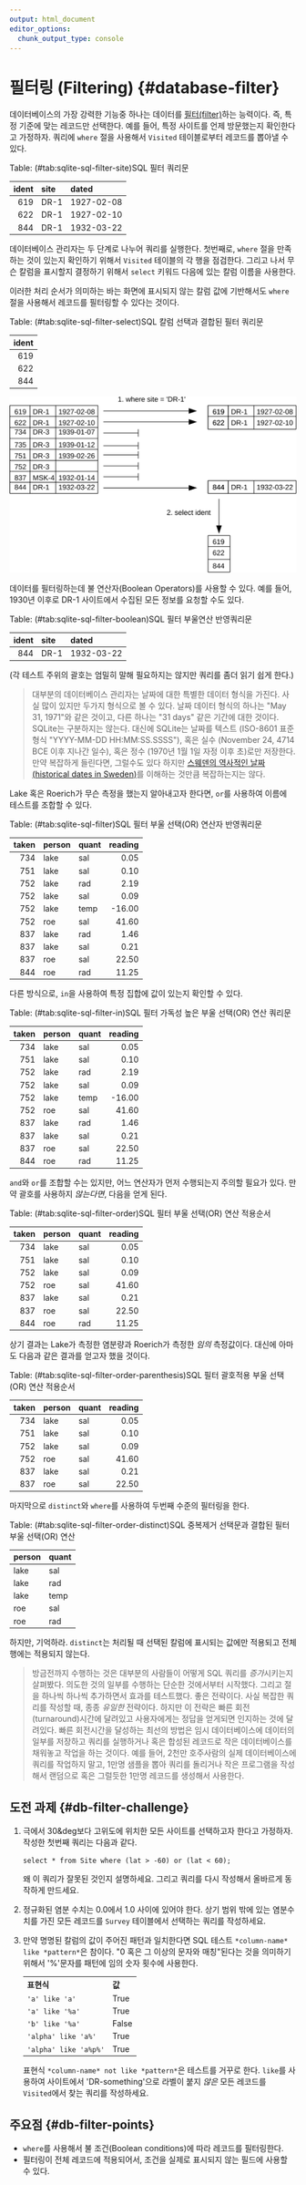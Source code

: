 ```yaml
---
output: html_document
editor_options: 
  chunk_output_type: console
---
```





# 필터링 (Filtering) {#database-filter}


데이터베이스의 가장 강력한 기능중 하나는 데이터를 [필터(filter)](../../gloss.html#filter)하는 능력이다.
즉, 특정 기준에 맞는 레코드만 선택한다. 예를 들어, 특정 사이트를 언제 방문했는지 확인한다고 가정하자.
쿼리에 `where` 절을 사용해서 `Visited` 테이블로부터 레코드를 뽑아낼 수 있다.


<div class="knitsql-table">


Table: (\#tab:sqlite-sql-filter-site)SQL 필터 쿼리문

| ident|site |dated      |
|-----:|:----|:----------|
|   619|DR-1 |1927-02-08 |
|   622|DR-1 |1927-02-10 |
|   844|DR-1 |1932-03-22 |

</div>


데이터베이스 관리자는 두 단계로 나누어 쿼리를 실행한다.
첫번째로, `where` 절을 만족하는 것이 있는지 확인하기 위해서 
`Visited` 테이블의 각 행을 점검한다.
그리고 나서 무슨 칼럼을 표시할지 결정하기 위해서 `select` 키워드 다음에 있는 칼럼 이름을 사용한다.


이러한 처리 순서가 의미하는 바는 화면에 표시되지 않는 칼럼 값에 기반해서도 `where` 절을 사용해서 레코드를 필터링할 수 있다는 것이다.

<div class="knitsql-table">


Table: (\#tab:sqlite-sql-filter-select)SQL 칼럼 선택과 결합된 필터 쿼리문

| ident|
|-----:|
|   619|
|   622|
|   844|

</div>


![SQL 필터 쿼리문 적용 과정](assets/images/database/sql-filter.svg)


데이터를 필터링하는데 불 연산자(Boolean Operators)를 사용할 수 있다. 예를 들어, 1930년 이후로 DR-1 사이트에서 수집된 모든 정보를 요청할 수도 있다.


<div class="knitsql-table">


Table: (\#tab:sqlite-sql-filter-boolean)SQL 필터 부울연산 반영쿼리문

| ident|site |dated      |
|-----:|:----|:----------|
|   844|DR-1 |1932-03-22 |

</div>



(각 테스트 주위의 괄호는 엄밀히 말해 필요하지는 않지만 쿼리를 좀더 읽기 쉽게 한다.)

> 대부분의 데이터베이스 관리자는 날짜에 대한 특별한 데이터 형식을 가진다.
> 사실 많이 있지만 두가지 형식으로 볼 수 있다. 날짜 데이터 형식의 하나는 "May 31, 1971"와 같은 것이고,
> 다른 하나는 "31 days" 같은 기간에 대한 것이다.
> SQLite는 구분하지는 않는다. 대신에 SQLite는 날짜를 텍스트 (ISO-8601 표준 형식 "YYYY-MM-DD HH:MM:SS.SSSS"), 혹은 
> 실수 (November 24, 4714 BCE 이후 지나간 일수), 혹은 정수 (1970년 1월 1일 자정 이후 초)로만 저장한다.
> 만약 복잡하게 들린다면, 그럴수도 있다 하지만 [스웨덴의 역사적인 날짜(historical dates in Sweden)](http://en.wikipedia.org/wiki/Swedish_calendar)를
> 이해하는 것만큼 복잡하는지는 않다.


Lake 혹은 Roerich가 무슨 측정을 했는지 알아내고자 한다면, `or`를 사용하여 이름에 테스트를 조합할 수 있다.

<div class="knitsql-table">


Table: (\#tab:sqlite-sql-filter)SQL 필터 부울 선택(OR) 연산자 반영쿼리문

| taken|person |quant | reading|
|-----:|:------|:-----|-------:|
|   734|lake   |sal   |    0.05|
|   751|lake   |sal   |    0.10|
|   752|lake   |rad   |    2.19|
|   752|lake   |sal   |    0.09|
|   752|lake   |temp  |  -16.00|
|   752|roe    |sal   |   41.60|
|   837|lake   |rad   |    1.46|
|   837|lake   |sal   |    0.21|
|   837|roe    |sal   |   22.50|
|   844|roe    |rad   |   11.25|

</div>


다른 방식으로, `in`을 사용하여 특정 집합에 값이 있는지 확인할 수 있다.

<div class="knitsql-table">


Table: (\#tab:sqlite-sql-filter-in)SQL 필터 가독성 높은 부울 선택(OR) 연산 쿼리문

| taken|person |quant | reading|
|-----:|:------|:-----|-------:|
|   734|lake   |sal   |    0.05|
|   751|lake   |sal   |    0.10|
|   752|lake   |rad   |    2.19|
|   752|lake   |sal   |    0.09|
|   752|lake   |temp  |  -16.00|
|   752|roe    |sal   |   41.60|
|   837|lake   |rad   |    1.46|
|   837|lake   |sal   |    0.21|
|   837|roe    |sal   |   22.50|
|   844|roe    |rad   |   11.25|

</div>


`and`와 `or`를 조합할 수는 있지만, 어느 연산자가 먼저 수행되는지 주의할 필요가 있다.
만약 괄호를 사용하지 *않는다면*, 다음을 얻게 된다.

<div class="knitsql-table">


Table: (\#tab:sqlite-sql-filter-order)SQL 필터 부울 선택(OR) 연산 적용순서

| taken|person |quant | reading|
|-----:|:------|:-----|-------:|
|   734|lake   |sal   |    0.05|
|   751|lake   |sal   |    0.10|
|   752|lake   |sal   |    0.09|
|   752|roe    |sal   |   41.60|
|   837|lake   |sal   |    0.21|
|   837|roe    |sal   |   22.50|
|   844|roe    |rad   |   11.25|

</div>


상기 결과는 Lake가 측정한 염분량과 Roerich가 측정한 *임의* 측정값이다.
대신에 아마도 다음과 같은 결과를 얻고자 했을 것이다.


<div class="knitsql-table">


Table: (\#tab:sqlite-sql-filter-order-parenthesis)SQL 필터 괄호적용 부울 선택(OR) 연산 적용순서

| taken|person |quant | reading|
|-----:|:------|:-----|-------:|
|   734|lake   |sal   |    0.05|
|   751|lake   |sal   |    0.10|
|   752|lake   |sal   |    0.09|
|   752|roe    |sal   |   41.60|
|   837|lake   |sal   |    0.21|
|   837|roe    |sal   |   22.50|

</div>


마지막으로 `distinct`와 `where`를 사용하여  두번째 수준의 필터링을 한다.

<div class="knitsql-table">


Table: (\#tab:sqlite-sql-filter-order-distinct)SQL 중복제거 선택문과 결합된 필터 부울 선택(OR) 연산

|person |quant |
|:------|:-----|
|lake   |sal   |
|lake   |rad   |
|lake   |temp  |
|roe    |sal   |
|roe    |rad   |

</div>


하지만, 기억하라. `distinct`는 처리될 때 선택된 칼럼에 표시되는 값에만 적용되고 전체 행에는 적용되지 않는다.

> 방금전까지 수행하는 것은 대부분의 사람들이 어떻게 SQL 쿼리를 *증가*시키는지 살펴봤다.
> 의도한 것의 일부를 수행하는 단순한 것에서부터 시작했다.
> 그리고 절을 하나씩 하나씩 추가하면서 효과를 테스트했다. 좋은 전략이다. 사실 복잡한 쿼리를 작성할 때, 종종 *유일한* 전략이다.
> 하지만 이 전략은 빠른 회전(turnaround)시간에 달려있고 사용자에게는 정답을 얻게되면 인지하는 것에 달려있다.
> 빠른 회전시간을 달성하는 최선의 방법은 임시 데이터베이스에 데이터의 일부를 저장하고 쿼리를 실행하거나 혹은 
> 합성된 레코드로 작은 데이터베이스를 채워놓고 작업을 하는 것이다.
> 예를 들어, 2천만 호주사람의 실제 데이터베이스에 쿼리를 작업하지 말고,
> 1만명 샘플을 뽑아 쿼리를 돌리거나 작은 프로그램을 작성해서 랜덤으로 혹은 그럴듯한 1만명 레코드를 생성해서 사용한다.


## 도전 과제 {#db-filter-challenge}

1.  극에서 30&deg보다 고위도에 위치한 모든 사이트를 선택하고자 한다고 가정하자.
    작성한 첫번째 쿼리는 다음과 같다.

    ```
    select * from Site where (lat > -60) or (lat < 60);
    ```

    왜 이 쿼리가 잘못된 것인지 설명하세요.
    그리고 쿼리를 다시 작성해서 올바르게 동작하게 만드세요.

2.  정규화된 염분 수치는 0.0에서 1.0 사이에 있어야 한다.
    상기 범위 밖에 있는 염분수치를 가진 모든 레코드를 `Survey` 테이블에서 선택하는 쿼리를 작성하세요.

3.  만약 명명된 칼럼의 값이 주어진 패턴과 일치한다면 SQL 테스트 `*column-name* like *pattern*`은 참이다.
    "0 혹은 그 이상의 문자와 매칭"된다는 것을 의미하기 위해서 '%'문자를 패턴에 임의 숫자 횟수에 사용한다.

    <table>
      <tr> <th>표현식</th> <th>값</th> </tr>
      <tr> <td><code>'a' like 'a'</code></td> <td>True</td> </tr>
      <tr> <td><code>'a' like '%a'</code></td> <td>True</td> </tr>
      <tr> <td><code>'b' like '%a'</code></td> <td>False</td> </tr>
      <tr> <td><code>'alpha' like 'a%'</code></td> <td>True</td> </tr>
      <tr> <td><code>'alpha' like 'a%p%'</code></td> <td>True</td> </tr>
    </table>
    
    표현식 `*column-name* not like *pattern*`은 테스트를 거꾸로 한다.
    `like`를 사용하여 사이트에서 'DR-something'으로 라벨이 붙지 *않은* 모든 레코드를 `Visited`에서 찾는 쿼리를 작성하세요.


## 주요점 {#db-filter-points}

*   `where`를 사용해서 불 조건(Boolean conditions)에 따라 레코드를 필터링한다.
*   필터링이 전체 레코드에 적용되어서, 조건을 실제로 표시되지 않는 필드에 사용할 수 있다.

